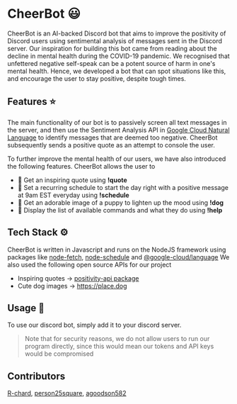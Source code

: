 # CheerBot 😃

CheerBot is an AI-backed Discord bot that aims to improve the positivity of Discord users using sentimental analysis of messages sent in the Discord server. Our inspiration for building this bot came from reading about the decline in mental health during the COVID-19 pandemic. We recognised that unfettered negative self-speak can be a potent source of harm in one's mental health. Hence, we developed a bot that can spot situations like this, and encourage the user to stay positive, despite tough times.

## Features ⭐
The main functionality of our bot is to passively screen all text messages in the server, and then use the Sentiment Analysis API in [Google Cloud Natural Language](https://cloud.google.com/natural-language) to identify messages that are deemed too negative. CheerBot subsequently sends a positive quote as an attempt to console the user.

To further improve the mental health of our users, we have also introduced the following features. CheerBot allows the user to

- 💬 Get an inspiring quote using **!quote**
- 📅 Set a recurring schedule to start the day right with a positive message at 9am EST everyday using **!schedule** 
- 🐶 Get an adorable image of a puppy  to lighten up the mood using **!dog** 
- 📃 Display the list of available commands and what they do using **!help**

## Tech Stack ⚙️

CheerBot is written in Javascript and runs on the NodeJS framework using packages like [node-fetch](https://www.npmjs.com/package/node-fetch), [node-schedule](https://www.npmjs.com/package/node-schedule) and [@google-cloud/language](https://www.npmjs.com/package/@google-cloud/language) 
We also used the following open source APIs for our project
- Inspiring quotes -> [positivity-api package](https://www.npmjs.com/package/positivity-api)
- Cute dog images -> https://place.dog

## Usage 🔨
To use our discord bot, simply add it to your discord server.
>Note that for security reasons, we do not allow users to run our program directly, since this would mean our tokens and API keys would be compromised

## Contributors
[R-chard](https://github.com/R-chard),
[person25square](https://github.com/Person25square),
[agoodson582](https://github.com/agoodson582)
